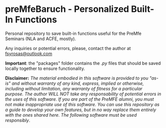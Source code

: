 # preMfeBaruch - Personalized Built-In Functions


Personal repository to save built-in functions useful for the PreMfe Seminars (NLA and ACFE, mostly). 

Any inquiries or potential errors, please, contact the author at fsyrosas@outlook.com

**Important**: the "packages" folder contains the _.py_ files that should be saved locally together to ensure functionality.


**Disclaimer:** _The material embodied in this software is provided to you "as-is" and without warranty of any kind, express, implied or otherwise, including without limitation, any warranty of fitness for a particular purpose. The author WILL NOT take any responsability of potential errors in the uses of this software. If you are part of the PreMFE alumni, you must not make inappropriate use of this software. You can use this repository as a guide to develop your own features, but in no way replace them entirely with the ones shared here. The following software must be used responsibly_.
